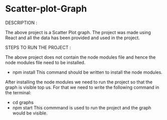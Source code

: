 # Scatter-plot-Graph

DESCRIPTION : 

The above project is a Scatter Plot graph.
The project was made using React and all the data has been provided and used in the project.



STEPS TO RUN THE PROJECT :

The above project does not contain the node modules file and hence the node modules file need to be installed.

- npm install 
This command should be written to install the node modules.

After installing the node modules we need to run the project so that the graph is visible top us.
For that we need to write the following command in the terminal:

- cd graphs
- npm start
This commmand is used to run the project and the graph would be visible.
